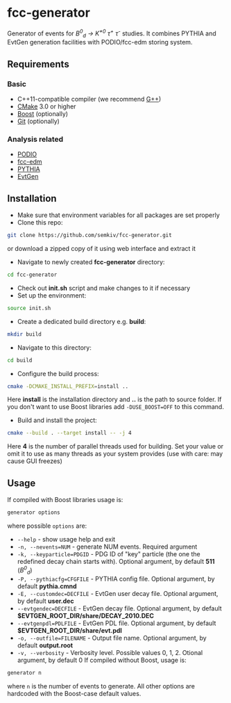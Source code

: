 # fcc-generator
Generator of events for _B<sup>0</sup><sub>d</sub> &rarr; K<sup>*0</sup> &tau;<sup>+</sup> &tau;<sup>-</sup>_ studies. It combines PYTHIA and EvtGen generation facilities with PODIO/fcc-edm storing system.
## Requirements
### Basic
+ C++11-compatible compiler (we recommend [G++](https://gcc.gnu.org/))
+ [CMake](https://cmake.org/) 3.0 or higher
+ [Boost](http://www.boost.org/) (optionally)
+ [Git](https://git-scm.com/) (optionally)

### Analysis related
+ [PODIO](https://github.com/HEP-FCC/podio)
+ [fcc-edm](https://github.com/cbernet/fcc-edm)
+ [PYTHIA](http://home.thep.lu.se/~torbjorn/Pythia.html)
+ [EvtGen](http://evtgen.warwick.ac.uk/)

## Installation
+ Make sure that environment variables for all packages are set properly
+ Clone this repo:
```bash
git clone https://github.com/semkiv/fcc-generator.git
```
or download a zipped copy of it using web interface and extract it
+ Navigate to newly created __fcc-generator__ directory:
```bash
cd fcc-generator
```
+ Check out __init.sh__ script and make changes to it if necessary
+ Set up the environment:
```bash
source init.sh
```
+ Create a dedicated build directory e.g. __build__:
```bash
mkdir build
```
+ Navigate to this directory:
```bash
cd build
```
+ Configure the build process:
```bash
cmake -DCMAKE_INSTALL_PREFIX=install ..
```
Here __install__ is the installation directory and __..__ is the path to source folder. If you don't want to use Boost libraries add `-DUSE_BOOST=OFF` to this command.
+ Build and install the project:
```bash
cmake --build . --target install -- -j 4
```
Here __4__ is the number of parallel threads used for building. Set your value or omit it to use as many threads as your system provides (use with care: may cause GUI freezes)
## Usage
If compiled with Boost libraries usage is:
```bash
generator options
```
where possible `options` are:
+ `--help` - show usage help and exit
+ `-n, --nevents=NUM` - generate NUM events. Required argument
+ `-k, --keyparticle=PDGID` - PDG ID of \"key\" particle (the one the redefined decay chain starts with). Optional argument, by default __511__ (_B<sup>0</sup><sub>d</sub>_)
+ `-P, --pythiacfg=CFGFILE` - PYTHIA config file. Optional argument, by default __pythia.cmnd__
+ `-E, --customdec=DECFILE` - EvtGen user decay file. Optional argument, by default __user.dec__
+ `--evtgendec=DECFILE` - EvtGen decay file. Optional argument, by default __$EVTGEN_ROOT_DIR/share/DECAY_2010.DEC__
+ `--evtgenpdl=PDLFILE` - EvtGen PDL file. Optional argument, by default __$EVTGEN_ROOT_DIR/share/evt.pdl__
+ `-o, --outfile=FILENAME` - Output file name. Optional argument, by default __output.root__
+ `-v, --verbosity` - Verbosity level. Possible values 0, 1, 2. Otional argument, by default 0
If compiled without Boost, usage is:
```bash
generator n
```
where `n` is the number of events to generate. All other options are hardcoded with the Boost-case default values.
